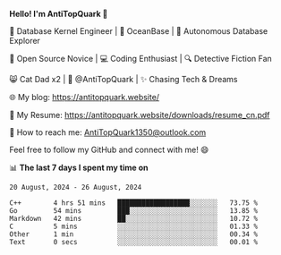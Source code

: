 
**Hello! I'm AntiTopQuark 👋**

🔧 Database Kernel Engineer | 🌊 OceanBase | 🤖 Autonomous Database Explorer

🌱 Open Source Novice | 💻 Coding Enthusiast | 🔍 Detective Fiction Fan

😸 Cat Dad x2 | 🎉 @AntiTopQuark | ✨ Chasing Tech & Dreams

🌐 My blog: https://antitopquark.website/

📄 My Resume: https://antitopquark.website/downloads/resume_cn.pdf

📧 How to reach me: AntiTopQuark1350@outlook.com

Feel free to follow my GitHub and connect with me! 😄

📊 **The last 7 days I spent my time on** 

<!--START_SECTION:waka-->
```text
20 August, 2024 - 26 August, 2024

C++        4 hrs 51 mins   ██████████████████░░░░░░░   73.75 % 
Go         54 mins         ███░░░░░░░░░░░░░░░░░░░░░░   13.85 % 
Markdown   42 mins         ██░░░░░░░░░░░░░░░░░░░░░░░   10.72 % 
C          5 mins          ░░░░░░░░░░░░░░░░░░░░░░░░░   01.33 % 
Other      1 min           ░░░░░░░░░░░░░░░░░░░░░░░░░   00.34 % 
Text       0 secs          ░░░░░░░░░░░░░░░░░░░░░░░░░   00.01 %
```
<!--END_SECTION:waka-->


